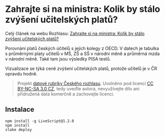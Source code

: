 # Zahrajte si na ministra: Kolik by stálo zvýšení učitelských platů?

Celý článek na webu Rozhlasu: [Zahrajte si na ministra: Kolik by stálo zvýšení učitelských platů?](http://www.rozhlas.cz/zpravy/data/_zprava/zahrajte-si-na-ministra-kolik-by-stalo-zvyseni-ucitelskych-platu--1471779)

Porovnání platů českých účitelů s jejich kolegy z OECD. V datech je tabulka s průměrnými platy učitelů v MŠ, ZŠ a SŠ v národní měně a průměrná mzda v národní měně. Také tam jsou výsledky PISA testů.

Vizualizace se týká ceně zvýšení učitelských platů, protože učitelů je v ČR opravdu hodně.


> Projekt [datové rubriky Českého rozhlasu](http://www.rozhlas.cz/zpravy/data/). Uvolněno pod licencí [CC BY-NC-SA 3.0 CZ](http://creativecommons.org/licenses/by-nc-sa/3.0/cz/), tedy uveďte autora, nevyužívejte dílo ani přidružená data komerčně a zachovejte licenci.

## Instalace

    npm install -g LiveScript@1.2.0
    npm install
    slake deploy
